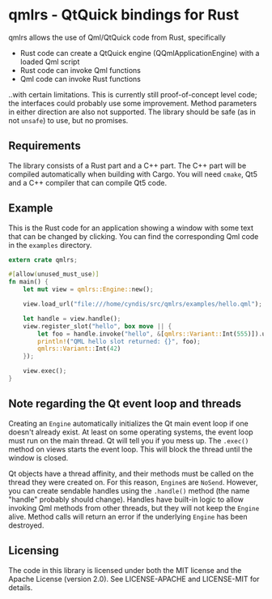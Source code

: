 # qmlrs - QtQuick bindings for Rust

qmlrs allows the use of Qml/QtQuick code from Rust, specifically

- Rust code can create a QtQuick engine (QQmlApplicationEngine) with a loaded Qml script
- Rust code can invoke Qml functions
- Qml code can invoke Rust functions

..with certain limitations. This is currently still proof-of-concept
level code; the interfaces could probably use some improvement. Method parameters
in either direction are also not supported.
The library should be safe (as in not `unsafe`) to use, but no promises.

## Requirements

The library consists of a Rust part and a C++ part. The C++ part will be compiled automatically
when building with Cargo. You will need `cmake`, Qt5 and a C++ compiler that can compile Qt5 code.

## Example

This is the Rust code for an application showing a window with some text that can be changed by
clicking. You can find the corresponding Qml code in the `examples` directory.

```rust
extern crate qmlrs;

#[allow(unused_must_use)]
fn main() {
    let mut view = qmlrs::Engine::new();

    view.load_url("file:///home/cyndis/src/qmlrs/examples/hello.qml");

    let handle = view.handle();
    view.register_slot("hello", box move || {
        let foo = handle.invoke("hello", &[qmlrs::Variant::Int(555)]).unwrap();
        println!("QML hello slot returned: {}", foo);
        qmlrs::Variant::Int(42)
    });

    view.exec();
}
```

## Note regarding the Qt event loop and threads

Creating an `Engine` automatically initializes the Qt main event loop if one doesn't already exist.
At least on some operating systems, the event loop must run on the main thread. Qt will tell you
if you mess up. The `.exec()` method on views starts the event loop. This will block the thread
until the window is closed.

Qt objects have a thread affinity, and their methods must be called on the thread they were created
on. For this reason, `Engine`s are `NoSend`. However, you can create sendable handles using the `.handle()`
method (the name "handle" probably should change). Handles have built-in logic to allow invoking
Qml methods from other threads, but they will not keep the `Engine` alive. Method calls will return
an error if the underlying `Engine` has been destroyed.

## Licensing

The code in this library is licensed under both the MIT license and the Apache License (version 2.0).
See LICENSE-APACHE and LICENSE-MIT for details.
